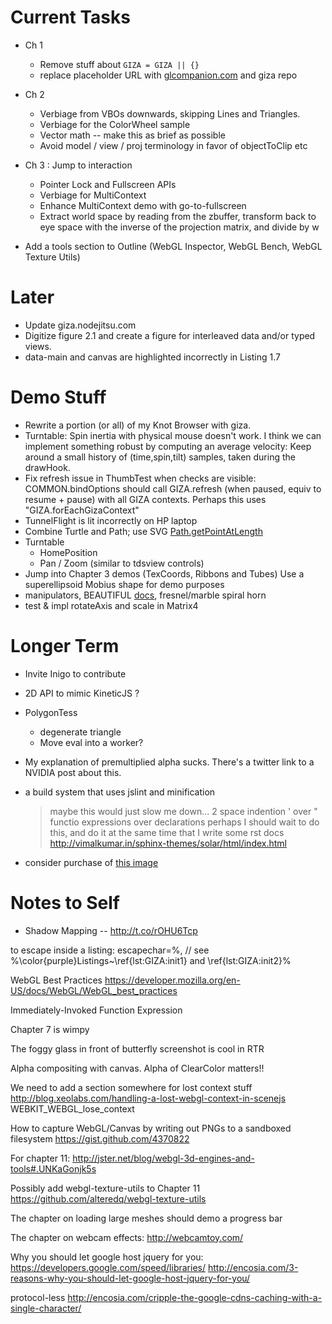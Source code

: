 
# Current Tasks

- Ch 1
  - Remove stuff about `GIZA = GIZA || {}`
  - replace placeholder URL with [glcompanion.com](glcompanion.com) and giza repo

- Ch 2
  - Verbiage from VBOs downwards, skipping Lines and Triangles.
  - Verbiage for the ColorWheel sample
  - Vector math -- make this as brief as possible
  - Avoid model / view / proj terminology in favor of objectToClip etc
  
- Ch 3 : Jump to interaction
  - Pointer Lock and Fullscreen APIs
  - Verbiage for MultiContext
  - Enhance MultiContext demo with go-to-fullscreen
  - Extract world space by reading from the zbuffer, transform back to eye space with the inverse of the projection matrix, and divide by w
- Add a tools section to Outline (WebGL Inspector, WebGL Bench, WebGL Texture Utils)

# Later

- Update giza.nodejitsu.com
- Digitize figure 2.1 and create a figure for interleaved data and/or typed views.
- data-main and canvas are highlighted incorrectly in Listing 1.7

# Demo Stuff

- Rewrite a portion (or all) of my Knot Browser with giza.
- Turntable: Spin inertia with physical mouse doesn't work.
  I think we can implement something robust by computing an average velocity:
  Keep around a small history of (time,spin,tilt) samples, taken during the drawHook.
- Fix refresh issue in ThumbTest when checks are visible: COMMON.bindOptions should call GIZA.refresh (when paused, equiv to resume + pause)
   with all GIZA contexts.  Perhaps this uses "GIZA.forEachGizaContext"
- TunnelFlight is lit incorrectly on HP laptop
- Combine Turtle and Path; use SVG [Path.getPointAtLength](http://stackoverflow.com/questions/12253855/svg-path-getpointatlength-returning-wrong-values)
- Turntable
  - HomePosition
  - Pan / Zoom (similar to tdsview controls)
- Jump into Chapter 3 demos (TexCoords, Ribbons and Tubes)
  Use a superellipsoid Mobius shape for demo purposes
- manipulators, BEAUTIFUL [docs](http://folyo.me/), fresnel/marble spiral horn
- test & impl rotateAxis and scale in Matrix4

# Longer Term

- Invite Inigo to contribute

- 2D API to mimic KineticJS ?

- PolygonTess
  - degenerate triangle
  - Move eval into a worker?
  
- My explanation of premultiplied alpha sucks.
  There's a twitter link to a NVIDIA post about this.

- a build system that uses jslint and minification
  > maybe this would just slow me down...
    2 space indention
    ' over "
    functio expressions over declarations
  > perhaps I should wait to do this, and do it at the same time
    that I write some rst docs
    http://vimalkumar.in/sphinx-themes/solar/html/index.html
    
- consider purchase of [this image](http://www.shutterstock.com/pic-89787958/stock-vector-egyptian-pyramids-with-camels-at-sunrise.html
)

# Notes to Self

- Shadow Mapping -- http://t.co/rOHU6Tcp

to escape inside a listing:
escapechar=\%,
// see %\color{purple}Listings~\ref{lst:GIZA:init1} and \ref{lst:GIZA:init2}%

WebGL Best Practices
https://developer.mozilla.org/en-US/docs/WebGL/WebGL_best_practices

Immediately-Invoked Function Expression 

Chapter 7 is wimpy

The foggy glass in front of butterfly screenshot is cool in RTR

Alpha compositing with canvas.  Alpha of ClearColor matters!!

We need to add a section somewhere for lost context stuff
http://blog.xeolabs.com/handling-a-lost-webgl-context-in-scenejs
WEBKIT_WEBGL_lose_context

How to capture WebGL/Canvas by writing out PNGs to a sandboxed filesystem
https://gist.github.com/4370822

For chapter 11:
http://jster.net/blog/webgl-3d-engines-and-tools#.UNKaGonjk5s

Possibly add webgl-texture-utils to Chapter 11
https://github.com/alteredq/webgl-texture-utils

The chapter on loading large meshes should demo a progress bar

The chapter on webcam effects:
http://webcamtoy.com/

Why you should let google host jquery for you:
https://developers.google.com/speed/libraries/
http://encosia.com/3-reasons-why-you-should-let-google-host-jquery-for-you/

protocol-less
http://encosia.com/cripple-the-google-cdns-caching-with-a-single-character/
